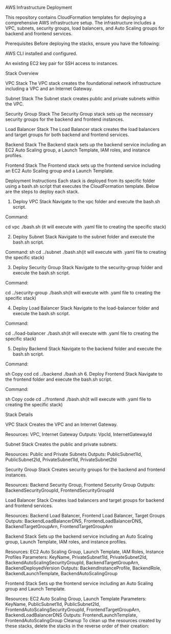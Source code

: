 AWS Infrastructure Deployment

This repository contains CloudFormation templates for deploying a comprehensive AWS infrastructure setup. The infrastructure includes a VPC, subnets, security groups, load balancers, and Auto Scaling groups for backend and frontend services.

Prerequisites
Before deploying the stacks, ensure you have the following:

AWS CLI installed and configured.

An existing EC2 key pair for SSH access to instances.

Stack Overview

VPC Stack
The VPC stack creates the foundational network infrastructure including a VPC and an Internet Gateway.

Subnet Stack
The Subnet stack creates public and private subnets within the VPC.

Security Group Stack
The Security Group stack sets up the necessary security groups for the backend and frontend instances.

Load Balancer Stack
The Load Balancer stack creates the load balancers and target groups for both backend and frontend services.

Backend Stack
The Backend stack sets up the backend service including an EC2 Auto Scaling group, a Launch Template, IAM roles, and instance profiles.

Frontend Stack
The Frontend stack sets up the frontend service including an EC2 Auto Scaling group and a Launch Template.

Deployment Instructions
Each stack is deployed from its specific folder using a bash.sh script that executes the CloudFormation template. Below are the steps to deploy each stack.

1. Deploy VPC Stack
Navigate to the vpc folder and execute the bash.sh script.

Command:

cd vpc
./bash.sh (it will execute with .yaml file to creating the specific stack)

2. Deploy Subnet Stack
Navigate to the subnet folder and execute the bash.sh script.

Command:
sh
cd ../subnet
./bash.sh(it will execute with .yaml file to creating the specific stack)

3. Deploy Security Group Stack
Navigate to the security-group folder and execute the bash.sh script.

Command:

cd ../security-group
./bash.sh(it will execute with .yaml file to creating the specific stack)

4. Deploy Load Balancer Stack
Navigate to the load-balancer folder and execute the bash.sh script.

Command:

cd ../load-balancer
./bash.sh(it will execute with .yaml file to creating the specific stack)

5. Deploy Backend Stack
Navigate to the backend folder and execute the bash.sh script.

Command:

sh
Copy cod
cd ../backend
./bash.sh
6. Deploy Frontend Stack
Navigate to the frontend folder and execute the bash.sh script.

Command:

sh
Copy code
cd ../frontend
./bash.sh(it will execute with .yaml file to creating the specific stack)

Stack Details

VPC Stack
Creates the VPC and an Internet Gateway.

Resources: VPC, Internet Gateway
Outputs: VpcId, InternetGatewayId

Subnet Stack
Creates the public and private subnets.

Resources: Public and Private Subnets
Outputs: PublicSubnet1Id, PublicSubnet2Id, PrivateSubnet1Id, PrivateSubnet2Id

Security Group Stack
Creates security groups for the backend and frontend instances.

Resources: Backend Security Group, Frontend Security Group
Outputs: BackendSecurityGroupId, FrontendSecurityGroupId

Load Balancer Stack
Creates load balancers and target groups for backend and frontend services.

Resources: Backend Load Balancer, Frontend Load Balancer, Target Groups
Outputs: BackendLoadBalancerDNS, FrontendLoadBalancerDNS, BackendTargetGroupArn, FrontendTargetGroupArn

Backend Stack
Sets up the backend service including an Auto Scaling group, Launch Template, IAM roles, and instance profiles.

Resources: EC2 Auto Scaling Group, Launch Template, IAM Roles, Instance Profiles
Parameters: KeyName, PrivateSubnet1Id, PrivateSubnet2Id, BackendAutoScalingSecurityGroupId, BackendTargetGroupArn, BackendDeployedVersion
Outputs: BackendInstanceProfile, BackendRole, BackendLaunchTemplate, BackendAutoScalingGroup

Frontend Stack
Sets up the frontend service including an Auto Scaling group and Launch Template.

Resources: EC2 Auto Scaling Group, Launch Template
Parameters: KeyName, PublicSubnet1Id, PublicSubnet2Id, FrontendAutoScalingSecurityGroupId, FrontendTargetGroupArn, BackendLoadBalancerDNS
Outputs: FrontendLaunchTemplate, FrontendAutoScalingGroup
Cleanup
To clean up the resources created by these stacks, delete the stacks in the reverse order of their creation:
